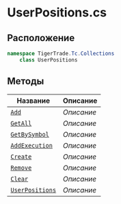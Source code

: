 
# UserPositions.cs
## Расположение
```csharp
namespace TigerTrade.Tc.Collections  
    class UserPositions
```

## Методы
| Название | Описание |
| --- | --- |
| [`Add`](./Методы/Add.md) | *Описание* |
| [`GetAll`](./Методы/GetAll.md) | *Описание* |
| [`GetBySymbol`](./Методы/GetBySymbol.md) | *Описание* |
| [`AddExecution`](./Методы/AddExecution.md) | *Описание* |
| [`Create`](./Методы/Create.md) | *Описание* |
| [`Remove`](./Методы/Remove.md) | *Описание* |
| [`Clear`](./Методы/Clear.md) | *Описание* |
| [`UserPositions`](./Методы/UserPositions.md) | *Описание* |
